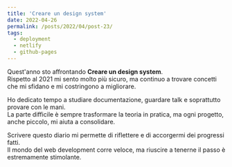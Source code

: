 ```yaml
---
title: 'Creare un design system'
date: 2022-04-26
permalink: /posts/2022/04/post-23/
tags:
  - deployment
  - netlify
  - github-pages
---
```


Quest'anno sto affrontando **Creare un design system**.  
Rispetto al 2021 mi sento molto più sicuro, ma continuo a trovare concetti che mi sfidano e mi costringono a migliorare.

Ho dedicato tempo a studiare documentazione, guardare talk e soprattutto provare con le mani.  
La parte difficile è sempre trasformare la teoria in pratica, ma ogni progetto, anche piccolo, mi aiuta a consolidare.

Scrivere questo diario mi permette di riflettere e di accorgermi dei progressi fatti.  
Il mondo del web development corre veloce, ma riuscire a tenerne il passo è estremamente stimolante.


